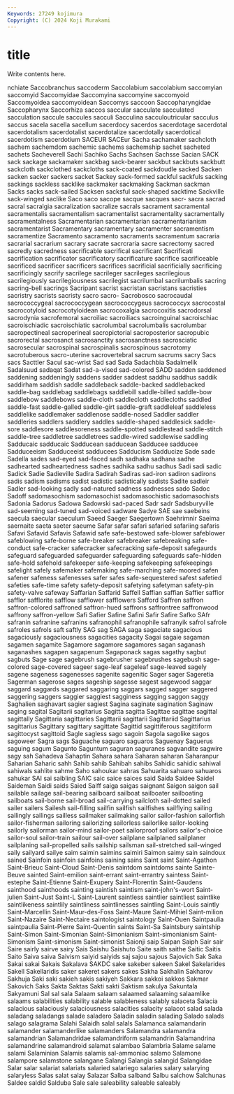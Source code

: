 ```yaml
---
Keywords: 27249 kojimura
Copyright: (C) 2024 Koji Murakami
---
```


# title

Write contents here.



nchiate Saccobranchus
saccoderm Saccolabium saccolabium saccomyian saccomyid Saccomyidae Saccomyina saccomyine saccomyoid Saccomyoidea
saccomyoidean Saccomys saccoon Saccopharyngidae Saccopharynx Saccorhiza saccos saccular sacculate sacculated
sacculation saccule saccules sacculi Sacculina sacculoutricular sacculus saccus sacela sacella
sacellum sacerdocy sacerdos sacerdotage sacerdotal sacerdotalism sacerdotalist sacerdotalize sacerdotally sacerdotical
sacerdotism sacerdotium SACEUR SACEur Sacha sachamaker sachcloth sachem sachemdom sachemic
sachems sachemship sachet sacheted sachets Sacheverell Sachi Sachiko Sachs Sachsen
Sachsse Sacian SACK sack sackage sackamaker sackbag sack-bearer sackbut sackbuts
sackbutt sackcloth sackclothed sackcloths sack-coated sackdoudle sacked Sacken sacken sacker
sackers sacket Sackey sack-formed sackful sackfuls sacking sackings sackless sacklike
sackmaker sackmaking Sackman sackman Sacks sacks sack-sailed Sacksen sacksful sack-shaped
sacktime Sackville sack-winged saclike Saco saco sacope sacque sacques sacr-
sacra sacrad sacral sacralgia sacralization sacralize sacrals sacrament sacramental sacramentalis
sacramentalism sacramentalist sacramentality sacramentally sacramentalness Sacramentarian sacramentarian sacramentarianism sacramentarist Sacramentary
sacramentary sacramenter sacramentism sacramentize Sacramento sacramento sacraments sacramentum sacraria sacrarial
sacrarium sacrary sacrate sacrcraria sacre sacrectomy sacred sacredly sacredness sacrificable
sacrifical sacrificant Sacrificati sacrification sacrificator sacrificatory sacrificature sacrifice sacrificeable sacrificed
sacrificer sacrificers sacrifices sacrificial sacrificially sacrificing sacrificingly sacrify sacrilege sacrileger
sacrileges sacrilegious sacrilegiously sacrilegiousness sacrilegist sacrilumbal sacrilumbalis sacring sacring-bell sacrings
Sacripant sacrist sacristan sacristans sacristies sacristry sacrists sacristy sacro sacro-
Sacrobosco sacrocaudal sacrococcygeal sacrococcygean sacrococcygeus sacrococcyx sacrocostal sacrocotyloid sacrocotyloidean sacrocoxalgia
sacrocoxitis sacrodorsal sacrodynia sacrofemoral sacroiliac sacroiliacs sacroinguinal sacroischiac sacroischiadic sacroischiatic
sacrolumbal sacrolumbalis sacrolumbar sacropectineal sacroperineal sacropictorial sacroposterior sacropubic sacrorectal sacrosanct
sacrosanctity sacrosanctness sacrosciatic sacrosecular sacrospinal sacrospinalis sacrospinous sacrotomy sacrotuberous sacro-uterine
sacrovertebral sacrum sacrums sacry Sacs sacs Sacttler Sacul sac-wrist Sad
sad Sada Sadachbia Sadalmelik Sadalsuud sadaqat Sadat sad-a-vised sad-colored SADD
sadden saddened saddening saddeningly saddens sadder saddest saddhu saddhus saddik
saddirham saddish saddle saddleback saddle-backed saddlebacked saddle-bag saddlebag saddlebags saddlebill
saddle-billed saddle-bow saddlebow saddlebows saddle-cloth saddlecloth saddlecloths saddled saddle-fast saddle-galled
saddle-girt saddle-graft saddleleaf saddleless saddlelike saddlemaker saddlenose saddle-nosed Saddler saddler
saddleries saddlers saddlery saddles saddle-shaped saddlesick saddle-sore saddlesore saddlesoreness saddle-spotted
saddlestead saddle-stitch saddle-tree saddletree saddletrees saddle-wired saddlewise saddling Sadducaic sadducaic
Sadducean sadducean Sadducee sadducee Sadduceeism Sadduceeist sadducees Sadducism Sadducize Sade
sade Sadella sades sad-eyed sad-faced sadh sadhaka sadhana sadhe sadhearted
sadheartedness sadhes sadhika sadhu sadhus Sadi sadi sadic Sadick Sadie
Sadieville Sadira Sadirah Sadiras sad-iron sadiron sadirons sadis sadism sadisms
sadist sadistic sadistically sadists Sadite sadleir Sadler sad-looking sadly sad-natured
sadness sadnesses sado Sadoc Sadoff sadomasochism sadomasochist sadomasochistic sadomasochists Sadonia
Sadorus Sadowa Sadowski sad-paced Sadr sadr Sadsburyville sad-seeming sad-tuned sad-voiced
sadware Sadye SAE sae saebeins saecula saecular saeculum Saeed Saeger
Saegertown Saehrimnir Saeima saernaite saeta saeter saeume Safar safar safari
safaried safariing safaris Safavi Safavid Safavis Safawid safe safe-bestowed safe-blower
safeblower safeblowing safe-borne safe-breaker safebreaker safebreaking safe-conduct safe-cracker safecracker safecracking
safe-deposit safegaurds safeguard safeguarded safeguarder safeguarding safeguards safe-hidden safe-hold safehold
safekeeper safe-keeping safekeeping safekeepings safelight safely safemaker safemaking safe-marching safe-moored
safen safener safeness safenesses safer safes safe-sequestered safest safetied safeties
safe-time safety safety-deposit safetying safetyman safety-pin safety-valve safeway Saffarian Saffarid
Saffell Saffian saffian Saffier saffior safflor safflorite safflow safflower safflowers
Safford Saffren saffron saffron-colored saffroned saffron-hued saffrons saffrontree saffronwood saffrony
saffron-yellow Safi Safier Safine Safini Safir Safire Safko SAfr safranin
safranine safranins safranophil safranophile safranyik safrol safrole safroles safrols saft
saftly SAG sag SAGA saga sagaciate sagacious sagaciously sagaciousness sagacities
sagacity Sagai sagaie sagaman sagamen sagamite Sagamore sagamore sagamores sagan
saganash saganashes sagapen sagapenum Sagaponack sagas sagathy sagbut sagbuts Sage
sage sagebrush sagebrusher sagebrushes sagebush sage-colored sage-covered sageer sage-leaf sageleaf
sage-leaved sagely sagene sageness sagenesses sagenite sagenitic Sager sager Sageretia
Sagerman sagerose sages sageship sagesse sagest sagewood saggar saggard saggards
saggared saggaring saggars sagged sagger saggered saggering saggers saggier saggiest
sagginess sagging saggon saggy Saghalien saghavart sagier sagiest Sagina saginate
sagination Saginaw saging sagital Sagitarii sagitarius Sagitta sagitta Sagittae sagittae
sagittal sagittally Sagittaria sagittaries Sagittarii sagittarii Sagittariid Sagittarius sagittarius Sagittary
sagittary sagittate Sagittid sagittiferous sagittiform sagittocyst sagittoid Sagle sagless sago
sagoin Sagola sagolike sagos sagoweer Sagra sags Saguache saguaro saguaros
Saguenay Saguerus saguing sagum Sagunto Saguntum saguran saguranes sagvandite sagwire
sagy sah Sahadeva Sahaptin Sahara sahara Saharan saharan Saharanpur Saharian
Saharic sahh Sahib sahib Sahibah sahibs Sahidic sahidic sahiwal sahiwals
sahlite sahme Saho sahoukar sahras Sahuarita sahuaro sahuaros sahukar SAI
sai saibling SAIC saic saice saices said Saida Saidee Saidel
Saideman Saidi saids Saied Saiff saiga saigas saignant Saigon saigon
sail sailable sailage sail-bearing sailboard sailboat sailboater sailboating sailboats sail-borne
sail-broad sail-carrying sailcloth sail-dotted sailed sailer sailers Sailesh sail-filling sailfin
sailfish sailfishes sailflying sailing sailingly sailings sailless sailmaker sailmaking sailor
sailor-fashion sailorfish sailor-fisherman sailoring sailorizing sailorless sailorlike sailor-looking sailorly sailorman
sailor-mind sailor-poet sailorproof sailors sailor's-choice sailor-soul sailor-train sailour sail-over sailplane
sailplaned sailplaner sailplaning sail-propelled sails sailship sailsman sail-stretched sail-winged saily
sailyard sailye saim saimin saimins saimiri Saimon saimy sain saindoux
sained Sainfoin sainfoin sainfoins saining sains Saint saint Saint-Agathon Saint-Brieuc
Saint-Cloud Saint-Denis saintdom saintdoms sainte Sainte-Beuve sainted Saint-emilion saint-errant saint-errantry
saintess Saint-estephe Saint-Etienne Saint-Exupery Saint-Florentin Saint-Gaudens sainthood sainthoods sainting saintish
saintism saint-john's-wort Saint-julien Saint-Just Saint-L Saint-Laurent saintless saintlier saintliest saintlike
saintlikeness saintlily saintliness saintlinesses saintling Saint-Louis saintly Saint-Marcellin Saint-Maur-des-Foss Saint-Maure
Saint-Mihiel Saint-milion Saint-Nazaire Saint-Nectaire saintologist saintology Saint-Ouen Saintpaulia saintpaulia Saint-Pierre
Saint-Quentin saints Saint-Sa Saintsbury saintship Saint-Simon Saint-Simonian Saint-Simonianism Saint-simonianism Saint-Simonism
Saint-simonism Saint-simonist Saionji saip Saipan Saiph Sair sair Saire sairly
sairve sairy Sais Saishu Saishuto Saite saith saithe Saitic Saitis
Saito Saiva saiva Saivism saiyid saiyids saj sajou sajous Sajovich
Sak Saka Sakai sakai Sakais Sakalava SAKDC sake sakeber sakeen
Sakel Sakelarides Sakell Sakellaridis saker sakeret sakers sakes Sakha Sakhalin
Sakharov Sakhuja Saki saki sakieh sakis sakiyeh Sakkara sakkoi sakkos
Sakmar Sakovich Saks Sakta Saktas Sakti sakti Saktism sakulya Sakuntala
Sakyamuni Sal sal sala Salaam salaam salaamed salaaming salaamlike salaams
salabilities salability salable salableness salably salaceta Salacia salacious salaciously salaciousness
salacities salacity salacot salad salada saladang saladangs salade saladero Saladin
saladin salading Salado salads salago salagrama Salahi Salaidh salal salals
Salamanca salamandarin salamander salamanderlike salamanders Salamandra salamandra salamandrian Salamandridae salamandriform
salamandrin Salamandrina salamandrine salamandroid salamat salambao Salambria Salame salame salami
Salaminian Salamis salamis sal-ammoniac salamo Salamone salampore salamstone salangane Salangi
Salangia salangid Salangidae Salar salar salariat salariats salaried salariego salaries
salary salarying salaryless Salas salat salay Salazar Salba salband Salbu
salchow Salchunas Saldee saldid Salduba Sale sale saleability saleable saleably
